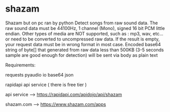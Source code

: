 # shazam
Shazam but on pc ran by python
Detect songs from raw sound data. The raw sound data must be 44100Hz, 1 channel (Mono), signed 16 bit PCM little endian. Other types of media are NOT supported, such as : mp3, wav, etc… or need to be converted to uncompressed raw data. If the result is empty, your request data must be in wrong format in most case. Encoded base64 string of byte[] that generated from raw data less than 500KB (3-5 seconds sample are good enough for detection) will be sent via body as plain text

Requirements: 


requests
pyaudio
io
base64
json

rapidapi api service ( there is free tier )



api service --> https://rapidapi.com/apidojo/api/shazam

shazam.com --> https://www.shazam.com/apps

